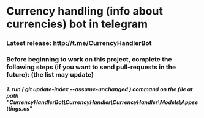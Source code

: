 <h1>Currency handling (info about currencies) bot in telegram</h1>
<h3>Latest release: http://t.me/CurrencyHandlerBot</h3>
<h3>Before beginning to work on this project, complete the following steps (if you want to send pull-requests in the future): (the list may update)</h3>
<h5>1. run ( git update-index --assume-unchanged ) command on the file at path "CurrencyHandlerBot\CurrencyHandler\CurrencyHandler\Models\Appsettings.cs"</h5>
